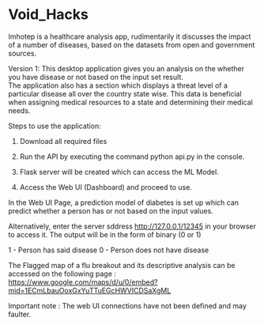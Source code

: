 # Void_Hacks
Imhotep is a healthcare analysis app, rudimentarily it discusses the impact of a number of diseases, based on the datasets from open and government sources.


Version 1:
This desktop application gives you an analysis on the whether you have disease or not based on the input set result.  
The application also has a section which displays a threat level of a particular disease all over the country state wise.
This data is beneficial when assigning medical resources to a state and determining their medical needs.

Steps to use the application:
1) Download all required files

2) Run the API by executing the command python api.py in the console.

3) Flask server will be created which can access the ML Model.

4) Access the Web UI (Dashboard) and proceed to use.

In the Web UI Page, a prediction model of diabetes is set up which can predict whether a person has or not based on the 
input values.

Alternatively, enter the server sddress http://127.0.0.1/12345 in your browser to access it.
The output will be in the form of binary (0 or 1)

1 - Person has said disease
0 - Person does not have disease

The Flagged map of a flu breakout and its descriptive analysis can be accessed on the following page :
https://www.google.com/maps/d/u/0/embed?mid=1ECmLbauOoxGxYuTTuEGcHWVICDSaXgML

Important note : The web UI connections have not been defined and may faulter.

